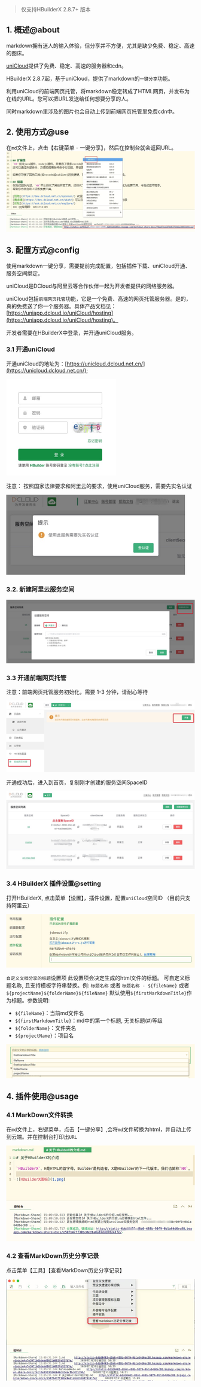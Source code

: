 > 仅支持HBuilderX 2.8.7+ 版本

## 1. 概述@about

<!--
keyword: markdown, markdown-share
-->

markdown拥有迷人的输入体验，但分享并不方便，尤其是缺少免费、稳定、高速的图床。

[uniCloud](https://unicloud.dcloud.net.cn/)提供了免费、稳定、高速的服务器和cdn。

HBuilderX 2.8.7起，基于uniCloud，提供了markdown的`一键分享`功能。

利用uniCloud的前端网页托管，将markdown稳定转成了HTML网页，并发布为在线的URL。您可以把URL发送给任何想要分享的人。

同时markdown里涉及的图片也会自动上传到前端网页托管里免费cdn中。

## 2. 使用方式@use

在`md`文件上，点击【右键菜单 - 一键分享】，然后在控制台就会返回URL。
<img src="/static/snapshots/tutorial/markdown_share/markdown_share_1.jpeg" style="zoom:65%" />


## 3. 配置方式@config

使用markdown一键分享，需要提前完成配置，包括插件下载、uniCloud开通、服务空间绑定。

uniCloud是DCloud与阿里云等合作伙伴一起为开发者提供的网络服务器。

uniCloud包括`前端网页托管`功能，它是一个免费、高速的网页托管服务器。是的，真的免费送了你一个服务器。具体产品文档见：[https://uniapp.dcloud.io/uniCloud/hosting](https://uniapp.dcloud.io/uniCloud/hosting)。

开发者需要在HBuilderX中登录，并开通uniCloud服务。

### 3.1 开通uniCloud

开通uniCloud的地址为：[https://unicloud.dcloud.net.cn/](https://unicloud.dcloud.net.cn/);

<img src="/static/snapshots/tutorial/markdown_share/markdown_share_2.jpeg" style="zoom:80%" />

注意： 按照国家法律要求和阿里云的要求，使用uniCloud服务，需要先实名认证

<img src="/static/snapshots/tutorial/markdown_share/markdown_share_3.jpeg" style="zoom:80%" />


### 3.2.  新建阿里云服务空间

<img src="/static/snapshots/tutorial/markdown_share/markdown_share_4.jpeg" style="zoom:65%" />

### 3.3  开通前端网页托管

注意：前端网页托管服务初始化，需要 1-3 分钟，请耐心等待

<img src="/static/snapshots/tutorial/markdown_share/markdown_share_5.jpeg" style="zoom:65%" />

开通成功后，进入到首页，复制刚才创建的服务空间SpaceID

<img src="/static/snapshots/tutorial/markdown_share/markdown_share_6.jpeg" style="zoom:65%" />

### 3.4 HBuilderX 插件设置@setting

打开HBuilderX,  点击菜单【设置】，插件设置，配置`uniCloud`空间ID （目前只支持阿里云）

<img src="/static/snapshots/tutorial/markdown_share/markdown_share_7.jpeg" style="zoom:80%" />

`自定义文档分享的标题`设置项
此设置项会决定生成的html文件的标题。
可自定义标题名称, 且支持模板字符串替换。例:
`标题名称` 或者 `标题名称 - ${fileName}` 或者 `${projectName}${folderName}${fileName}`
默认使用`${firstMarkdownTitle}`作为标题。参数说明:
* `${fileName}`：当前md文件名
* `${firstMarkdownTitle}`：md中的第一个标题, 无关标题(#)等级
* `${folderName}`：文件夹名
* `${projectName}`：项目名

<img src="/static/snapshots/tutorial/markdown_share/markdown_share_10.png" style="zoom:80%" />


## 4. 插件使用@usage

### 4.1 MarkDown文件转换

在`md`文件上，右键菜单，点击【一键分享】,会将`md`文件转换为html，并自动上传到云端。并在控制台打印出`URL`

<img src="/static/snapshots/tutorial/markdown_share/markdown_share_8.jpeg" style="zoom:80%" />

### 4.2 查看MarkDown历史分享记录

点击菜单【工具】【查看MarkDown历史分享记录】

<img src="/static/snapshots/tutorial/markdown_share/markdown_share_9.jpeg" style="zoom:80%" />

